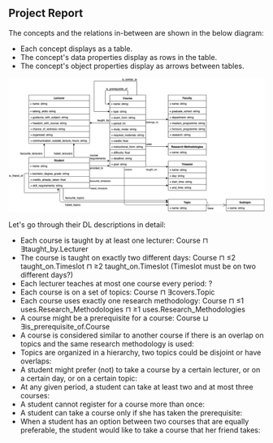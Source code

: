 ## Project Report

The concepts and the relations in-between are shown in the below diagram:

* Each concept displays as a table.
* The concept's data properties display as rows in the table.
* The concept's object properties display as arrows between tables.

![class-diagram](../diagram/class-diagram.png)


Let's go through their DL descriptions in detail:
* Each course is taught by at least one lecturer: Course ⊓ ∃taught_by.Lecturer
* The course is taught on exactly two different days: Course ⊓ ≤2 taught_on.Timeslot ⊓ ≥2 taught_on.Timeslot (Timeslot must be on two different days?)
* Each lecturer teaches at most one course every period: ?
* Each course is on a set of topics: Course ⊓ ∃covers.Topic
* Each course uses exactly one research methodology: Course ⊓ ≤1 uses.Research_Methodologies ⊓ ≥1 uses.Research_Methodologies
* A course might be a prerequisite for a course: Course ⊔ ∃is_prerequisite_of.Course
* A course is considered similar to another course if there is an overlap on topics and the same research methodology is used:
* Topics are organized in a hierarchy, two topics could be disjoint or have overlaps:
* A student might prefer (not) to take a course by a certain lecturer, or on a certain day, or on a certain topic:
* At any given period, a student can take at least two and at most three courses:
* A student cannot register for a course more than once:
* A student can take a course only if she has taken the prerequisite:
*  When a student has an option between two courses that are equally preferable, the student would like to take a course that her friend takes:
  

